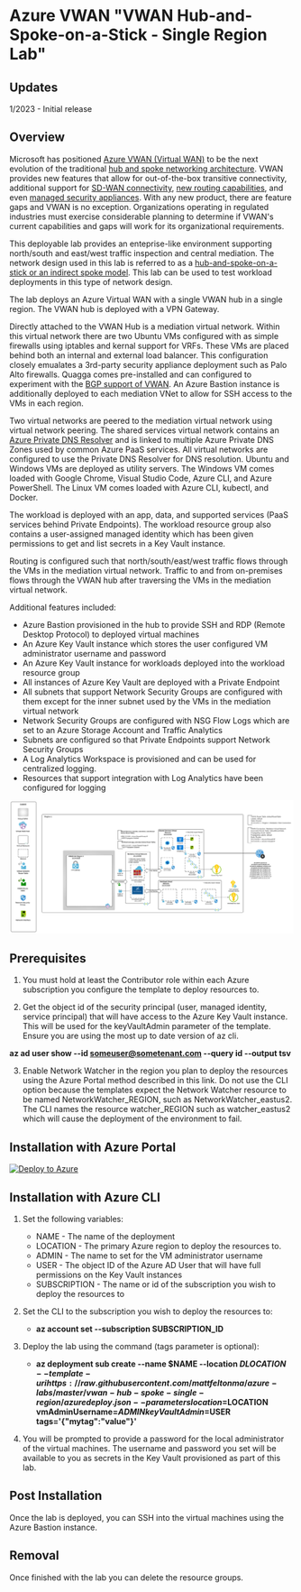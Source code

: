 # Azure VWAN "VWAN Hub-and-Spoke-on-a-Stick - Single Region Lab"

## Updates
1/2023 - Initial release

## Overview
Microsoft has positioned [Azure VWAN (Virtual WAN)](https://learn.microsoft.com/en-us/azure/virtual-wan/virtual-wan-about) to be the next evolution of the traditional [hub and spoke networking architecture](https://docs.microsoft.com/en-us/azure/architecture/reference-architectures/hybrid-networking/hub-spoke?tabs=cli). VWAN provides new features that allow for out-of-the-box transitive connectivity, additional support for [SD-WAN connectivity](https://learn.microsoft.com/en-us/azure/virtual-wan/sd-wan-connectivity-architecture), [new routing capabilities](https://learn.microsoft.com/en-us/azure/virtual-wan/about-virtual-hub-routing), and even [managed security appliances](https://learn.microsoft.com/en-us/azure/firewall-manager/secured-virtual-hub?toc=%2Fazure%2Fvirtual-wan%2Ftoc.json). With any new product, there are feature gaps and VWAN is no exception. Organizations operating in regulated industries must exercise considerable planning to determine if VWAN's current capabilities and gaps will work for its organizational requirements.

This deployable lab provides an enteprise-like environment supporting north/south and east/west traffic inspection and central mediation. The network design used in this lab is referred to as a [hub-and-spoke-on-a-stick or an indirect spoke model](https://learn.microsoft.com/en-us/azure/virtual-wan/scenario-route-through-nva#architecture). This lab can be used to test workload deployments in this type of network design.

The lab deploys an Azure Virtual WAN with a single VWAN hub in a single region. The VWAN hub is deployed with a VPN Gateway.

Directly attached to the VWAN Hub is a mediation virtual network. Within this virtual network there are two Ubuntu VMs configured with as simple firewalls using iptables and kernal support for VRFs. These VMs are placed behind both an internal and external load balancer. This configuration closely emualates a 3rd-party security appliance deployment such as Palo Alto firewalls. Quagga comes pre-installed and can configured to experiment with the [BGP support of VWAN](https://learn.microsoft.com/en-us/azure/virtual-wan/create-bgp-peering-hub-portal).
An Azure Bastion instance is additionally deployed to each mediation VNet to allow for SSH access to the VMs in each region. 

Two virtual networks are peered to the mediation virtual network using virtual network peering. The shared services virtual network contains an [Azure Private DNS Resolver](https://learn.microsoft.com/en-us/azure/dns/dns-private-resolver-overview) and is linked to multiple Azure Private DNS Zones used by common Azure PaaS services. All virtual networks are configured to use the Private DNS Resolver for DNS resolution. Ubuntu and Windows VMs are deployed as utility servers. The Windows VM comes loaded with Google Chrome, Visual Studio Code, Azure CLI, and Azure PowerShell. The Linux VM comes loaded with Azure CLI, kubectl, and Docker. 

The workload is deployed with an app, data, and supported services (PaaS services behind Private Endpoints). The workload resource group also contains a user-assigned managed identity which has been given permissions to get and list secrets in a Key Vault instance.

Routing is configured such that north/south/east/west traffic flows through the VMs in the mediation virtual network. Traffic to and from on-premises flows through the VWAN hub after traversing the VMs in the mediation virtual network.

Additional features included:

* Azure Bastion provisioned in the hub to provide SSH and RDP (Remote Desktop Protocol) to deployed virtual machines
* An Azure Key Vault instance which stores the user configured VM administrator username and password
* An Azure Key Vault instance for workloads deployed into the workload resource group
* All instances of Azure Key Vault are deployed with a Private Endpoint
* All subnets that support Network Security Groups are configured with them except for the inner subnet used by the VMs in the mediation virtual network
* Network Security Groups are configured with NSG Flow Logs which are set to an Azure Storage Account and Traffic Analytics
* Subnets are configured so that Private Endpoints support Network Security Groups
* A Log Analytics Workspace is provisioned and can be used for centralized logging.
* Resources that support integration with Log Analytics have been configured for logging

![lab image](images/lab_image.svg)

## Prerequisites
1. You must hold at least the Contributor role within each Azure subscription you configure the template to deploy resources to.

2. Get the object id of the security principal (user, managed identity, service principal) that will have access to the Azure Key Vault instance. This will be used for the keyVaultAdmin parameter of the template. Ensure you are using the most up to date version of az cli.

**az ad user show --id someuser@sometenant.com --query id --output tsv**

3. Enable Network Watcher in the region you plan to deploy the resources using the Azure Portal method described in this link. Do not use the CLI option because the templates expect the Network Watcher resource to be named NetworkWatcher_REGION, such as NetworkWatcher_eastus2. The CLI names the resource watcher_REGION such as watcher_eastus2 which will cause the deployment of the environment to fail.

## Installation with Azure Portal

[![Deploy to Azure](https://aka.ms/deploytoazurebutton)](https://portal.azure.com/#create/Microsoft.Template/uri/https%3A%2F%2Fraw.githubusercontent.com%2Fmattfeltonma%2Fazure-labs%2Fmaster%2Fvwan-hub-spoke-singl-region%2Fazuredeploy.json)

## Installation with Azure CLI
1. Set the following variables:
   * NAME - The name of the deployment
   * LOCATION - The primary Azure region to deploy the resources to.
   * ADMIN - The name to set for the VM administrator username
   * USER - The object ID of the Azure AD User that will have full permissions on the Key Vault instances
   * SUBSCRIPTION - The name or id of the subscription you wish to deploy the resources to

2. Set the CLI to the subscription you wish to deploy the resources to:

   * **az account set --subscription SUBSCRIPTION_ID**

4. Deploy the lab using the command (tags parameter is optional): 

   * **az deployment sub create --name $NAME --location $DLOCATION --template-uri https://raw.githubusercontent.com/mattfeltonma/azure-labs/master/vwan-hub-spoke-single-region/azuredeploy.json --parameters location=$LOCATION vmAdminUsername=$ADMIN keyVaultAdmin=$USER tags='{"mytag":"value"}'**

3.  You will be prompted to provide a password for the local administrator of the virtual machines. The username and password you set will be available to you as secrets in the Key Vault provisioned as part of this lab.

## Post Installation
Once the lab is deployed, you can SSH into the virtual machines using the Azure Bastion instance.

## Removal
Once finished with the lab you can delete the resource groups.


